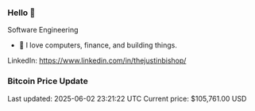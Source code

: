 ### Hello 🤙  

Software Engineering

- 🔭 I love computers, finance, and building things.
  
LinkedIn: https://www.linkedin.com/in/thejustinbishop/  


























































































































































































































































































































































































































































































































































































































### Bitcoin Price Update
Last updated: 2025-06-02 23:21:22 UTC
Current price: $105,761.00 USD
